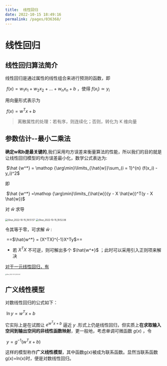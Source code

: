 ```yaml
---
title:  线性回归
date: 2022-10-15 18:49:16
permalink: /pages/036368/
---
```

# 线性回归

## 线性回归算法简介

线性回归是通过属性的线性组合来进行预测的函数，即

​	$f(x) = w_1x_1 + w_2x_2 + ...+ w_nx_n + b$ ，使得 $f(x_i) \simeq y_i$

用向量形式表示为

​	$f(x) = w^Tx + b$

> 离散属性的处理：若有序，则连续化；否则，转化为 K 维向量

## 参数估计--最小二乘法

**确定w和b是最关键的**,我们采用均方误差来衡量算法的性能，所以我们的目的就是让线性回归模型的均方误差最小化，数学公式表达为:

​	$\hat {w^*} = \mathop {\arg\min}\limits_{\hat{w}}\sum_{i = 1}^{n} (f(x_i) - y_i)^2$

即

​	$\hat {w^*} =\mathop {\arg\min}\limits_{\hat{w}}(y - X \hat{w})^T(y - X \hat{w})$

对 $\hat{w}$ 求导

<img src="https://cdn.jsdelivr.net/gh/crush598/image@main/AI/202210151953771.png" alt="iShot_2022-10-15_19.51.57" style="zoom:50%;" />

<img src="https://cdn.jsdelivr.net/gh/crush598/image@main/AI/202210152002637.png" alt="iShot_2022-10-15_19.52.06" style="zoom:50%;" />

令其等于零，可求解 $\hat{w}$ :

​	==$\hat{w^*} = (X^TX)^{-1}X^Ty$==

- 若 $X^TX$ 不可逆，则可解出多个 $\hat{w^*}$ ；此时可以采用引入正则项来解决

<u>对于一元线性回归，有</u>

<img src="https://cdn.jsdelivr.net/gh/crush598/image@main/AI/202210151932989.png" alt="iShot_2022-10-15_19.30.40" style="zoom: 25%;" />

## 广义线性模型

对数线性回归的公式如下：

​	$\ln{y} = w^Tx + b$

它实际上是在试图让 $e^{w^Tx + b}$ 逼近 $y$ .形式上仍是线性回归，但实质上**在求取输入空间到输出空间的非线性函数映射**，更一般地，考虑单调可微函数 $g(x)$ ，令

​	$y = g^{-1}(w^Tx + b)$

这样的模型称作**广义线性模型**，其中函数g(x)被成为联系函数。显然当联系函数g(x)=ln(x)时，便是对数线性回归。



